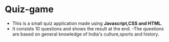 # Quiz-game
- This is a  small quiz application made using **Javascript,CSS and HTML**.
- It consists 10 questions  and shows the result at the end.
-The questions are based on general knowledge of India's culture,sports and history.
